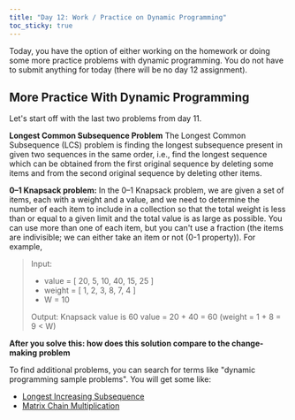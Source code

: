```yaml
---
title: "Day 12: Work / Practice on Dynamic Programming"
toc_sticky: true
---
```


Today, you have the option of either working on the homework or doing some more practice problems with dynamic programming.  You do not have to submit anything for today (there will be no day 12 assignment).

## More Practice With Dynamic Programming

Let's start off with the last two problems from day 11.

**Longest Common Subsequence Problem**
The Longest Common Subsequence (LCS) problem is finding the longest subsequence present in given two sequences in the same order, i.e., find the longest sequence which can be obtained from the first original sequence by deleting some items and from the second original sequence by deleting other items.

**0–1 Knapsack problem:**
In the 0–1 Knapsack problem, we are given a set of items, each with a weight and a value, and we need to determine the number of each item to include in a collection so that the total weight is less than or equal to a given limit and the total value is as large as possible.  You can use more than one of each item, but you can't use a fraction (the items are indivisible; we can either take an item or not (0-1 property)). For example,

> Input:
>  - value = [ 20, 5, 10, 40, 15, 25 ]
>  - weight = [ 1, 2, 3, 8, 7, 4 ]
>  - W = 10
>
> Output: Knapsack value is 60 value = 20 + 40 = 60 (weight = 1 + 8 = 9 < W)

**After you solve this: how does this solution compare to the change-making problem**

To find additional problems, you can search for terms like "dynamic programming sample problems".  You will get some like:
* [Longest Increasing Subsequence](https://www.techiedelight.com/longest-increasing-subsequence-using-dynamic-programming/)
* [Matrix Chain Multiplication](https://www.techiedelight.com/matrix-chain-multiplication/)